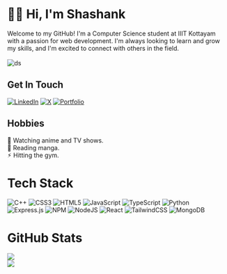 # 👋🏾 Hi, I'm Shashank
Welcome to my GitHub! I'm a Computer Science student at IIIT Kottayam with a passion for web development. I'm always looking to learn and grow my skills, and I'm excited to connect with others in the field.
<br /><br />
![ds](https://github.com/U-Shashank/U-Shashank/assets/121192796/de2381af-c8b2-4269-8bca-891537c90a03)

## Get In Touch
[![LinkedIn](https://img.shields.io/badge/LinkedIn-%230077B5.svg?logo=linkedin&logoColor=white)](https://linkedin.com/in/upadhyay-shashank) [![X](https://img.shields.io/badge/X-black.svg?logo=X&logoColor=white)](https://x.com/shashanx30) [![Portfolio](https://img.shields.io/badge/Portfolio-%23000000.svg?style=plastic&logo=firefox&logoColor=#FF7139)](https://shashank-upadhyay.vercel.app)

## Hobbies
 🍿 Watching anime and TV shows.  
 📓 Reading manga.  
 ⚡︎ Hitting the gym.

# Tech Stack
![C++](https://img.shields.io/badge/c++-%2300599C.svg?style=plastic&logo=c%2B%2B&logoColor=white) ![CSS3](https://img.shields.io/badge/css3-%231572B6.svg?style=plastic&logo=css3&logoColor=white) ![HTML5](https://img.shields.io/badge/html5-%23E34F26.svg?style=plastic&logo=html5&logoColor=white) ![JavaScript](https://img.shields.io/badge/javascript-%23323330.svg?style=plastic&logo=javascript&logoColor=%23F7DF1E) ![TypeScript](https://img.shields.io/badge/typescript-%23007ACC.svg?style=plastic&logo=typescript&logoColor=white) ![Python](https://img.shields.io/badge/python-3670A0?style=plastic&logo=python&logoColor=ffdd54) ![Express.js](https://img.shields.io/badge/express.js-%23404d59.svg?style=plastic&logo=express&logoColor=%2361DAFB) ![NPM](https://img.shields.io/badge/NPM-%23CB3837.svg?style=plastic&logo=npm&logoColor=white) ![NodeJS](https://img.shields.io/badge/node.js-6DA55F?style=plastic&logo=node.js&logoColor=white) ![React](https://img.shields.io/badge/react-%2320232a.svg?style=plastic&logo=react&logoColor=%2361DAFB) ![TailwindCSS](https://img.shields.io/badge/tailwindcss-%2338B2AC.svg?style=plastic&logo=tailwind-css&logoColor=white) ![MongoDB](https://img.shields.io/badge/MongoDB-%234ea94b.svg?style=plastic&logo=mongodb&logoColor=white)

# GitHub Stats
![](https://github-readme-stats.vercel.app/api?username=U-Shashank&theme=great-gatsby&hide_border=false&include_all_commits=false&count_private=false)<br/>
![](https://github-readme-stats.vercel.app/api/top-langs/?username=U-Shashank&theme=great-gatsby&hide_border=false&include_all_commits=false&count_private=false&layout=compact)
